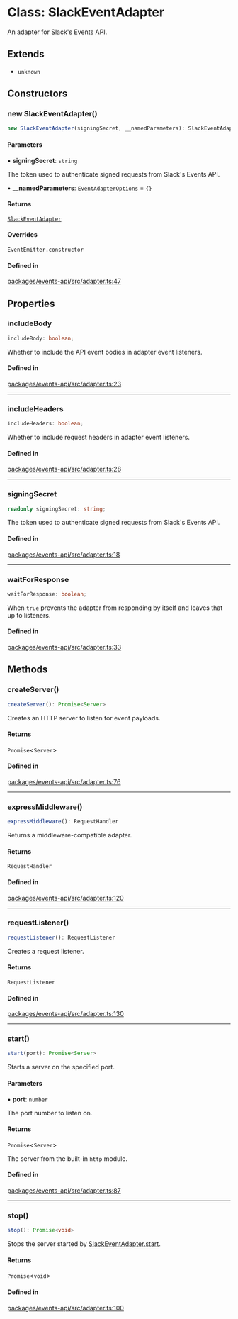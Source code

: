 # Class: SlackEventAdapter

An adapter for Slack's Events API.

## Extends

- `unknown`

## Constructors

### new SlackEventAdapter()

```ts
new SlackEventAdapter(signingSecret, __namedParameters): SlackEventAdapter
```

#### Parameters

• **signingSecret**: `string`

The token used to authenticate signed requests from Slack's Events API.

• **\_\_namedParameters**: [`EventAdapterOptions`](../interfaces/EventAdapterOptions.md) = `{}`

#### Returns

[`SlackEventAdapter`](SlackEventAdapter.md)

#### Overrides

`EventEmitter.constructor`

#### Defined in

[packages/events-api/src/adapter.ts:47](https://github.com/slackapi/node-slack-sdk/blob/7b348598b763c2b7545d1042b5f0429775cfa62c/packages/events-api/src/adapter.ts#L47)

## Properties

### includeBody

```ts
includeBody: boolean;
```

Whether to include the API event bodies in adapter event listeners.

#### Defined in

[packages/events-api/src/adapter.ts:23](https://github.com/slackapi/node-slack-sdk/blob/7b348598b763c2b7545d1042b5f0429775cfa62c/packages/events-api/src/adapter.ts#L23)

***

### includeHeaders

```ts
includeHeaders: boolean;
```

Whether to include request headers in adapter event listeners.

#### Defined in

[packages/events-api/src/adapter.ts:28](https://github.com/slackapi/node-slack-sdk/blob/7b348598b763c2b7545d1042b5f0429775cfa62c/packages/events-api/src/adapter.ts#L28)

***

### signingSecret

```ts
readonly signingSecret: string;
```

The token used to authenticate signed requests from Slack's Events API.

#### Defined in

[packages/events-api/src/adapter.ts:18](https://github.com/slackapi/node-slack-sdk/blob/7b348598b763c2b7545d1042b5f0429775cfa62c/packages/events-api/src/adapter.ts#L18)

***

### waitForResponse

```ts
waitForResponse: boolean;
```

When `true` prevents the adapter from responding by itself and leaves that up to listeners.

#### Defined in

[packages/events-api/src/adapter.ts:33](https://github.com/slackapi/node-slack-sdk/blob/7b348598b763c2b7545d1042b5f0429775cfa62c/packages/events-api/src/adapter.ts#L33)

## Methods

### createServer()

```ts
createServer(): Promise<Server>
```

Creates an HTTP server to listen for event payloads.

#### Returns

`Promise`\<`Server`\>

#### Defined in

[packages/events-api/src/adapter.ts:76](https://github.com/slackapi/node-slack-sdk/blob/7b348598b763c2b7545d1042b5f0429775cfa62c/packages/events-api/src/adapter.ts#L76)

***

### expressMiddleware()

```ts
expressMiddleware(): RequestHandler
```

Returns a middleware-compatible adapter.

#### Returns

`RequestHandler`

#### Defined in

[packages/events-api/src/adapter.ts:120](https://github.com/slackapi/node-slack-sdk/blob/7b348598b763c2b7545d1042b5f0429775cfa62c/packages/events-api/src/adapter.ts#L120)

***

### requestListener()

```ts
requestListener(): RequestListener
```

Creates a request listener.

#### Returns

`RequestListener`

#### Defined in

[packages/events-api/src/adapter.ts:130](https://github.com/slackapi/node-slack-sdk/blob/7b348598b763c2b7545d1042b5f0429775cfa62c/packages/events-api/src/adapter.ts#L130)

***

### start()

```ts
start(port): Promise<Server>
```

Starts a server on the specified port.

#### Parameters

• **port**: `number`

The port number to listen on.

#### Returns

`Promise`\<`Server`\>

The server from the built-in `http` module.

#### Defined in

[packages/events-api/src/adapter.ts:87](https://github.com/slackapi/node-slack-sdk/blob/7b348598b763c2b7545d1042b5f0429775cfa62c/packages/events-api/src/adapter.ts#L87)

***

### stop()

```ts
stop(): Promise<void>
```

Stops the server started by [SlackEventAdapter.start](SlackEventAdapter.md#start).

#### Returns

`Promise`\<`void`\>

#### Defined in

[packages/events-api/src/adapter.ts:100](https://github.com/slackapi/node-slack-sdk/blob/7b348598b763c2b7545d1042b5f0429775cfa62c/packages/events-api/src/adapter.ts#L100)
